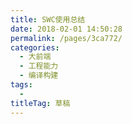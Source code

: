 ```yaml
---
title: SWC使用总结
date: 2018-02-01 14:50:28
permalink: /pages/3ca772/
categories: 
  - 大前端
  - 工程能力
  - 编译构建
tags: 
  - 
titleTag: 草稿
---
```

